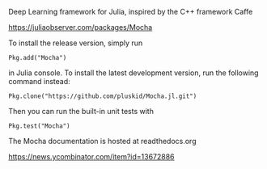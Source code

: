Deep Learning framework for Julia, inspired by the C++ framework Caffe

https://juliaobserver.com/packages/Mocha

To install the release version, simply run

    Pkg.add("Mocha")
in Julia console. To install the latest development version, run the following command instead:

    Pkg.clone("https://github.com/pluskid/Mocha.jl.git")
Then you can run the built-in unit tests with

    Pkg.test("Mocha")
    
The Mocha documentation is hosted at readthedocs.org

https://news.ycombinator.com/item?id=13672886
